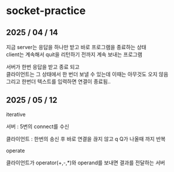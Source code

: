 # socket-practice

## 2025 / 04 / 14
지금 server는 응답을 하나만 받고 바로 프로그램을 종료하는 상태    
client는 계속해서 quit을 리턴하기 전까지 계속 보내는 프로그램

서버가 한번 응답을 받고 종료 되고    
클라이언트는 그 상태에서 한 번더 보낼 수 있는데
이때는 아무것도 오지 않음   
그리고 한번더 텍스트를 입력하면 연결이 종료됨.. 

## 2025 / 05 / 12
iterative

서버 : 5번의 connect를 수신 

클라이언트 : 한번의 송신 후 바로 연결을 끊지 않고 q Q가 나올때 까지 반복 

operate

클라이언트가 operator(+,-,*)와 operand를 보내면 결과를 전달하는 서버
